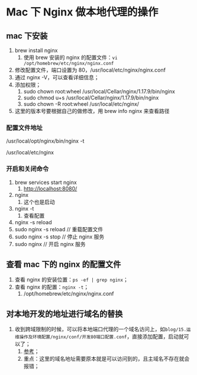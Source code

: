 # Mac 下 Nginx 做本地代理的操作

## mac 下安装

1. brew install nginx
   1. 使用 brew 安装的 nginx 的配置文件：`vi /opt/homebrew/etc/nginx/nginx.conf`
2. 修改配置文件，端口设置为 80，/usr/local/etc/nginx/nginx.conf
3. 通过 nginx -V，可以查看详细信息；
4. 添加权限；
   1. sudo chown root:wheel /usr/local/Cellar/nginx/1.17.9/bin/nginx
   2. sudo chmod u+s /usr/local/Cellar/nginx/1.17.9/bin/nginx
   3. sudo chown -R root:wheel /usr/local/etc/nginx/
5. 这里的版本号要根据自己的做修改，用 brew info nginx 来查看路径

### 配置文件地址

/usr/local/opt/nginx/bin/nginx -t

/usr/local/etc/nginx

### 开启和关闭命令

1. brew services start nginx
   1. <http://localhost:8080/>
2. nginx
   1. 这个也是启动
3. nginx -t
   1. 查看配置
4. nginx -s reload
5. sudo nginx -s reload // 重载配置文件
6. sudo nginx -s stop // 停止 nginx 服务
7. sudo nginx // 开启 nginx 服务

## 查看 mac 下的 nginx 的配置文件

1. 查看 nginx 的安装位置：`ps -ef | grep nginx`；
2. 查看 nginx 的配置：`nginx -t`；
   1. /opt/homebrew/etc/nginx/nginx.conf

## 对本地开发的地址进行域名的替换

1. 收到跨域限制的时候，可以将本地端口代理的一个域名访问上，如`blog/15.运维操作及环境配置/nginx/conf/开发80端口配置.conf`，直接添加配置，启动就可以了；
   1. [参考](https://juejin.cn/post/7157984932868915213)；
   2. 重点：这里的域名地址需要原本就是可以访问到的，且主域名不存在就会报错；

